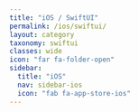```yaml
---
title: "iOS / SwiftUI"
permalink: /ios/swiftui/
layout: category
taxonomy: swiftui
classes: wide
icon: "far fa-folder-open"
sidebar:
  title: "iOS"
  nav: sidebar-ios
  icon: "fab fa-app-store-ios"
---
```

